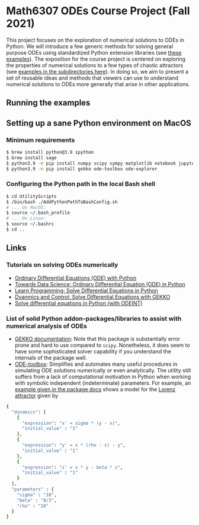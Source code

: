 # Math6307 ODEs Course Project (Fall 2021)

This project focuses on the exploration of numerical solutions to ODEs in Python. 
We will introduce a few generic methods for solving general purpose ODEs using standardized 
Python extension libraries (see [these examples]()). 
The exposition for the course project is centered on exploring the properties of numerical solutions 
to a few types of chaotic attractors (see [examples in the subdirectories here]()). 
In doing so, we aim to present a set of reusable ideas and methods that viewers can use to understand 
numerical solutions to ODEs more generally that arise in other applications. 

## Running the examples



## Setting up a sane Python environment on MacOS

### Minimum requirements

```bash
$ brew install python@3.9 ipython
$ brew install sage
$ python3.9 -m pip install numpy scipy sympy matplotlib notebook jupyterlab 
$ python3.9 -m pip install gekko ode-toolbox ode-explorer
```

### Configuring the Python path in the local Bash shell 

```bash 
$ cd UtilityScripts
$ /bin/bash ./AddPythonPathToBashConfig.sh
# ... On MacOS:
$ source ~/.bash_profile 
# ... On Linux:
$ source ~/.bashrc
$ cd ..
```

## Links

### Tutorials on solving ODEs numerically 

* [Ordinary Differential Equations (ODE) with Python](https://elc.github.io/posts/ordinary-differential-equations-with-python/)
* [Towards Data Science: Ordinary Differential Equation (ODE) in Python](https://towardsdatascience.com/ordinal-differential-equation-ode-in-python-8dc1de21323b)
* [Learn Programming: Solve Differential Equations in Python](http://apmonitor.com/che263/index.php/Main/PythonDynamicSim)
* [Dyanmics and Control: Solve Differential Equations with GEKKO](https://apmonitor.com/pdc/index.php/Main/PythonDifferentialEquations) 
* [Solve differential equations in Python (with ODEINT)](https://www.pharmacoengineering.com/2018/11/29/3290/) 

### List of solid Python addon-packages/libraries to assist with numerical analysis of ODEs

* [GEKKO documentation](https://apmonitor.com/wiki/index.php/Main/GekkoPythonOptimization): Note that this package is substantially error prone and hard to use compared to ``scipy``. Nonetheless, it does seem to have some sophisticated solver capability if you understand the internals of the package well.
* [ODE-toolbox](https://ode-toolbox.readthedocs.io/en/master/): Simplifies and automates many useful procedures in simulating ODE solutions numerically or even analytically. The utility still suffers from a lack of computational motivation in Python when working with symbolic independent (indeterminate) parameters. For example, an [example given in the package docs](https://github.com/nest/ode-toolbox/blob/master/tests/lorenz_attractor.json) shows a model for the [Lorenz attractor](https://mathworld.wolfram.com/LorenzAttractor.html) given by 
```bash
{
  "dynamics": [
    {
      "expression": "x' = sigma * (y - x)",
      "initial_value" : "1"
    },
    {
      "expression": "y' = x * (rho - z) - y",
      "initial_value" : "1"
    },
    {
      "expression": "z' = x * y - beta * z",
      "initial_value" : "1"
    }
  ],
  "parameters" : {
    "sigma" : "10",
    "beta" : "8/3",
    "rho" : "28"
  }
}
```




